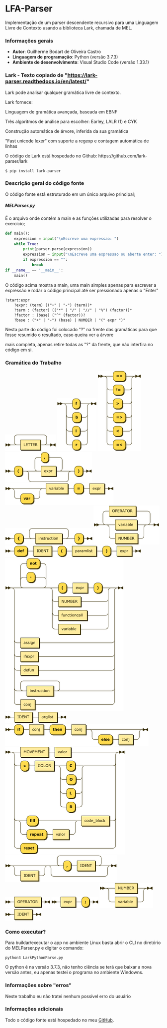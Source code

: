 # LFA-Parser
Implementação de um parser descendente recursivo para uma Linguagem Livre de Contexto usando a biblioteca Lark, chamada de MEL.

### Informações gerais
- **Autor**: Guilherme Bodart de Oliveira Castro
- **Linguagem de programação**: Python (versão 3.7.3)
- **Ambiente de desenvolvimento**: Visual Studio Code (versão 1.33.1)


### Lark - Texto copiado de "https://lark-parser.readthedocs.io/en/latest/"

<p>Lark pode analisar qualquer gramática livre de contexto.</p>

<p>Lark fornece:</p>

<p>Linguagem de gramática avançada, baseada em EBNF</p>
<p>Três algoritmos de análise para escolher: Earley, LALR (1) e CYK</p>
<p>Construção automática de árvore, inferida da sua gramática</p>
<p>"Fast unicode lexer" com suporte a regexp e contagem automática de linhas</p>
<p>O código de Lark está hospedado no Github: https://github.com/lark-parser/lark</p>

<pre><code class="bash">$ pip install lark-parser</code></pre>

### Descrição geral do código fonte
O código fonte está estruturado em um único arquivo principal;

##### MELParser.py
É o arquivo onde contém a main e as funções utilizadas para resolver o exercício;

```python
def main():    
    expression = input("\nEscreve uma expressao: ")
    while True:
        print(parser.parse(expression))    
        expression = input("\nEscreve uma expressao ou aberte enter: ")
        if expression == "":
            break 
if __name__ == '__main__':
    main()
```

<p> O código acima mostra a main, uma main simples apenas para escrever a expressão e rodar o código principal até ser pressionado apenas o "Enter"</p>

<pre><code class="bash">?start:expr 
    ?expr: (term) (("+" | "-") (term))*
    ?term : (factor) (("*" | "/" | "//" | "%") (factor))*
    ?factor : (base) ("^" (factor))?
    ?base : ("+" | "-") (base) | NUMBER | "(" expr ")"</code></pre>

<p>     Nesta parte do código foi colocado "?" na frente das gramáticas para que fosse resumido o resultado, caso queira ver a árvore </p>
<p>mais completa, apenas retire todas as "?" da frente, que não interfira no código em si.

<h3>Gramática do Trabalho</h3>

  <img src="https://github.com/Guilherme-Bodart/LFA-FinalParse/blob/master/imagens/IDENT.png" title="hover text">
  <img src="https://github.com/Guilherme-Bodart/LFA-FinalParse/blob/master/imagens/MOVEMENT.png" title="hover text">
  <img src="https://github.com/Guilherme-Bodart/LFA-FinalParse/blob/master/imagens/OPERATOR.png" title="hover text">
  <img src="https://github.com/Guilherme-Bodart/LFA-FinalParse/blob/master/imagens/arglist.png" title="hover text">
  <img src="https://github.com/Guilherme-Bodart/LFA-FinalParse/blob/master/imagens/assign.png" title="hover text">
  <img src="https://github.com/Guilherme-Bodart/LFA-FinalParse/blob/master/imagens/code_block.png" title="hover text">
  <img src="https://github.com/Guilherme-Bodart/LFA-FinalParse/blob/master/imagens/conj.png" title="hover text">
  <img src="https://github.com/Guilherme-Bodart/LFA-FinalParse/blob/master/imagens/defun.png" title="hover text">
  <img src="https://github.com/Guilherme-Bodart/LFA-FinalParse/blob/master/imagens/expr.png" title="hover text">
  <img src="https://github.com/Guilherme-Bodart/LFA-FinalParse/blob/master/imagens/functioncall.png" title="hover text">
  <img src="https://github.com/Guilherme-Bodart/LFA-FinalParse/blob/master/imagens/ifexpr.png" title="hover text">
  <img src="https://github.com/Guilherme-Bodart/LFA-FinalParse/blob/master/imagens/instruction.png" title="hover text">
  <img src="https://github.com/Guilherme-Bodart/LFA-FinalParse/blob/master/imagens/paramlist.png" title="hover text">
  <img src="https://github.com/Guilherme-Bodart/LFA-FinalParse/blob/master/imagens/rel.png" title="hover text">
  <img src="https://github.com/Guilherme-Bodart/LFA-FinalParse/blob/master/imagens/sttmt.png" title="hover text">
  <img src="https://github.com/Guilherme-Bodart/LFA-FinalParse/blob/master/imagens/valor.png" title="hover text">
  <img src="https://github.com/Guilherme-Bodart/LFA-FinalParse/blob/master/imagens/variable.png" title="hover text">

</p>


### Como executar?
Para buildar/executar o app no ambiente Linux basta abrir o CLI no diretório do MELParser.py e digitar o comando:
    
    python3 LarkPythonParse.py 
    
O python é na versão 3.7.3, não tenho ciência se terá que baixar a nova versão antes, eu apenas testei o programa no ambiente Windowns.

### Informações sobre "erros"
Neste trabalho eu não tratei nenhum possível erro do usuário
    
### Informações adicionais
Todo o código fonte está hospedado no meu [GitHub](https://github.com/Guilherme-Bodart/LFA-Parser).
